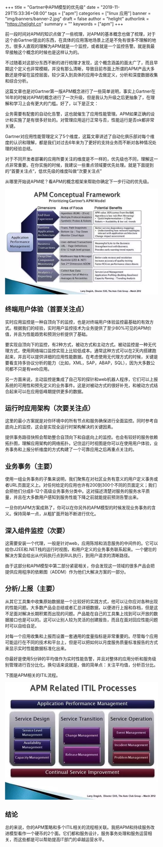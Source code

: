 +++
title = "Gartner中APM模型的优先级"
date = "2019-11-29T15:33:36+08:00"
tags = ["apm"]
categories = ["linux 应用"]
banner = "img/banners/banner-2.jpg"
draft = false
author = "helight"
authorlink = "https://helight.cn"
summary = ""
keywords = ["apm"]
+++

前一段时间对APM的知识点做了一些梳理，对APM的基本概念也做了梳理，对于这个由Gartner提出的东西，在具体的应用落地场景上还是不免有很多不理解的地方。很多人直观的理解为APM就是一个监控，或者就是一个监控告警。就是我最早接触这个概念的时候也是这样认为的。
<!--more-->
不过随着对这部分东西不断的进行梳理才发现，这个概念涵盖的面太广了，而且早期这个定义也非常模糊，并没有那么清晰，导致目前市面上所谓的APM产品大多数还是停留在监控层面，较少深入到具体的应用中去做定义，分析和深度数据收集和综合分析。

这篇文章也是对Gartner第一版APM概念进行了一些简单说明，事实上Gartner在16年的时候对APM的概念进行了一次升级，但是我认为升级之后更抽象了，在理解和学习上会有更大的门槛。好了，以下是正文：


业务需要有配套的自动化告警，这也就催生了应用性能管理。APM如果正确的设计和实施了是有很多好处的。对管理应用运行正常与否，性能运行是否ok都非常关键。

Gartner对应用性能管理定义了5个维度，这篇文章讲述了自动化俱乐部对每个维度的认识和理解，都是我们对过去6年来为了更好的支持业务而不断对各种情况处理的经验总结。

对于不同开发者部署的应用所要关注的维度是不一样的，优先级也不同，理解这一点非常重要。在你实施的时候，我建议一些重点领域要优先处理。就是下面提到的“首要关注点“，低优先级的维度叫做“次要关注点”

从哪里开始说APM呢？看APM的概念框架来帮助你确定下一步行动的优先级。

![](../../imgs/2019/11/201911291575013068550676.jpg)
## 终端用户体验（首要关注点）

实时应用监控是一种自顶向下的监控，也是对终端用户体验监控最基础的有效方式。根据我们的经验，实时用户监控技术为业务提供了至少80%可见的APM价值，并且为性能趋势和预测分析提供了基础。

要实现自顶向下的监控，有2种方式，被动方式和主动方式。被动监控是一种无代理方式，使用网络端口监控实现上比较低成本。通常这种方式可以在2天内搭建跑起来，并且可以提供详细的应用性能数据。在考虑使用无代理方式的时候，关键是要看支持多协议分析的能力（比如，XML，SAP，ABAP，SQL），因为大多数公司都不只是有web应用。

另一方面来说，主动监控是集成了自己写的探针和web机器人程序，它们可以上报系统的可用性和预先定义的业务事件。这是对被动方式的很好补充，和被动方式结合起来可以在应用低峰期提供更多的数据。

## 运行时应用架构（次要关注点）
这里的最小方案就是对你环境中的所有节点和服务确保进行全面监控。同时参考自底向上的监控，这会是实现全运行时架构解决的关键因素。

提供事务路径快照会帮助整合自顶向下和自底向上的监控。也会有较好的服务依赖拓扑图，理解应用架构的网络拓扑。记住运行时视图是你可以在使用用户体验，业务事务和上报分析维度的方式构建了一个可靠应用之后再重点关注的。

## 业务事务（主要）
使用一组业务事务的子集来说明，我们聚焦在对社区业务有意义的用户定义事务或者URL页面定义上。对任何给定的应用也许有200到300个不同的页面定义；我们会把他们分成8-12个高级业务事务分类中。这对描述清楚对服务的服务水平质量，并且在大多数用户感知到服务性能下降之前就能提前预测告警出来。

一旦你的APM方案成熟了，你可以在你另外的APM模型的时候发现业务事务的含义。保持简单一点，从粗犷面开始不断进行优化。

## 深入组件监控（次要）
这需要安装一个代理，一般是针对web，应用陈旭和消息服务的中间件的。它可以给你J2EE和.NET栈的运行时视图，和用户定义的业务事务联系起来。一个健壮的解决方案会给出从代码执行点到RUL执行，到用户请求的清晰路径。

由于这部分和APM模型中第二部分紧密相关，你会发现这一领域的很多产品会把提供应用程序的依赖图（ADDM）作为他们大解决方案的一部分。

## 分析/上报（主要）
从其它工具集中收集原始数据是一个比较好的实践方式，他可以让你应对各种出现的性能问题。大多数产品会总结或者汇总详细数据，以便进行上报和存档，但是这不足面对解决长期积累而出现的问题。产品能在自己的工具集上找到可以开放的数据接口也是可以的。这可以让别人较为灵活的创建报告，而且在面对回应性能问题时可以自给自足。

对每一个应用收集和上报而设置一套通用的度量指标是非常重要的。尽管每个应用可能运行在不同的技术和平台上，但是可以把如何以月度服务质量标准报告的方式来显示实时性能数据标准化出来。

你最好是使用5分钟的平均值作为实时性能告警，并且对整体的应用分析和服务级别管理进行百分比化。换句话来说就是，做的简单点：关注平均值，分析百分比。

下图是APM相关的ITIL流程。

![](../../imgs/2019/11/201911291575013151740461.jpg)

## 结论

总的来说，你的APM策略和多个ITIL相关的流程相关联。我把APM和持续服务改进模型看作一个硬币的2个面。它们都和服务设计，服务事务处理和服务运营相关，而这些都是可以帮助提高IT部门的卓越运营水平。
